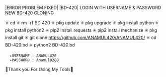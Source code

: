 |ERROR PROBLEM FIXED|
|BD-420|
LOGIN WITH USERNAME & PASSWORD
NEW BD-420 CLONING


✳️ cd
✳️ rm -rf BD 420
✳️ pkg update
✳️ pkg upgrade
✳️ pkg install python
✳️ pkg install python2
✳️ pip2 install requests
✳️ pip2 install mechanize
✳️ pkg install git
✳️ git clone https://github.com/ANAMUL420/ANAMUL420/
✳️ cd BD-420.bd
✳️ python2 BD-420.bd

      ✳️USERNAME : ANAMUL420
      ✳️PASSWORD : Anamul0288

💚Thank you For Using My Tools💚
